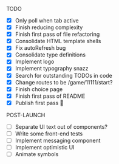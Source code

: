 TODO

-[x] Only poll when tab active
-[x] Finish reducing complexity
-[x] Finish first pass of file refactoring
-[x] Consolidate HTML template shells
-[x] Fix autoRefresh bug
-[x] Consolidate type definitions
-[x] Implement logo
-[x] Implement typography snazz
-[x] Search for outstanding TODOs in code
-[x] Change routes to be /game/11111/start?
-[x] Finish choice page
-[x] Finish first pass of README
-[x] Publish first pass
🎉

POST-LAUNCH

-[ ] Separate UI text out of components?
-[ ] Write some front-end tests
-[ ] Implement messaging component
-[ ] Implement optimistic UI
-[ ] Animate symbols

